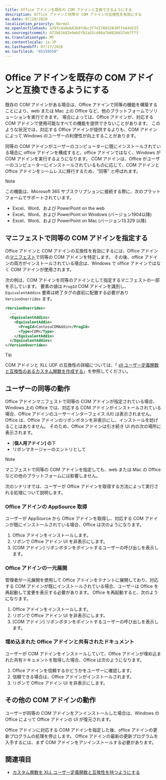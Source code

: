 ```yaml
---
title: Office アドインを既存の COM アドインと互換できるようにする
description: Office アドインと同等の COM アドインの互換性を有効にする
ms.date: 07/10/2020
localization_priority: Normal
ms.openlocfilehash: a29fcda8eb83b8fdbc3f7d170932838ffe44d233
ms.sourcegitcommit: 472b81642e9eb5fb2a55cd98a7b0826d37eb7f73
ms.translationtype: MT
ms.contentlocale: ja-JP
ms.lasthandoff: 07/17/2020
ms.locfileid: "45159550"
---
```

# <a name="make-your-office-add-in-compatible-with-an-existing-com-add-in"></a>Office アドインを既存の COM アドインと互換できるようにする

既存の COM アドインがある場合は、Office アドインで同等の機能を構築することにより、web または Mac 上の Office など、他のプラットフォームでソリューションを実行できます。 場合によっては、Office アドインが、対応する COM アドインで使用可能なすべての機能を提供できないことがあります。 このような状況では、対応する Office アドインが提供するよりも、COM アドインによって Windows のユーザーの利便性が向上することがあります。

同等の COM アドインがユーザーのコンピューターに既にインストールされている場合に office アドインを構成すると、office アドインではなく、Windows が COM アドインを実行するようになります。 COM アドインは、Office がユーザーのコンピューターにインストールされているものに応じて、COM アドインと Office アドインをシームレスに移行するため、"同等" と呼ばれます。

> [!NOTE]
> この機能は、Microsoft 365 サブスクリプションに接続する際に、次のプラットフォームでサポートされています。
> - Excel、Word、および PowerPoint on the web
> - Excel、Word、および PowerPoint on Windows (バージョン1904以降)
> - Excel、Word、および PowerPoint on Mac (バージョン13.329 以降)

## <a name="specify-an-equivalent-com-add-in-in-the-manifest"></a>マニフェストで同等の COM アドインを指定する

Office アドインと COM アドインの互換性を有効にするには、Office アドインの[マニフェスト](add-in-manifests.md)で同等の COM アドインを特定します。 その後、office アドインの両方がインストールされている場合は、Windows で office アドインではなく COM アドインが使用されます。

次の例は、COM アドインを同等のアドインとして指定するマニフェストの一部を示しています。 要素の値は `ProgId` COM アドインを識別し、 `EquivalentAddins` 要素は終了タグの直前に配置する必要があり `VersionOverrides` ます。

```xml
<VersionOverrides>
  ...
  <EquivalentAddins>
    <EquivalentAddin>
      <ProgId>ContosoCOMAddin</ProgId>
      <Type>COM</Type>
    </EquivalentAddin>
  </EquivalentAddins>
</VersionOverrides>
```

> [!TIP]
> COM アドインと XLL UDF の互換性の詳細については、「 [xll ユーザー定義関数と互換性のあるカスタム関数を作成する](../excel/make-custom-functions-compatible-with-xll-udf.md)」を参照してください。

## <a name="equivalent-behavior-for-users"></a>ユーザーの同等の動作

Office アドインマニフェストで同等の COM アドインが指定されている場合、Windows 上の Office では、対応する COM アドインがインストールされている場合、Office アドインのユーザーインターフェイス (UI) は表示されません。 Office は、Office アドインのリボンボタンを非表示にし、インストールを妨げることはありません。 そのため、Office アドインは引き続き UI 内の次の場所に表示されます。

- [**個人用アドイン] の**下
- リボンマネージャーのエントリとして

> [!NOTE]
> マニフェストで同等の COM アドインを指定しても、web または Mac の Office などの他のプラットフォームには影響しません。

次のシナリオでは、ユーザーが Office アドインを取得する方法によって実行される処理について説明します。

### <a name="appsource-acquisition-of-an-office-add-in"></a>Office アドインの AppSource 取得

ユーザーが AppSource から Office アドインを取得し、対応する COM アドインが既にインストールされている場合、Office は次のようになります。

1. Office アドインをインストールします。
2. リボンで Office アドイン UI を非表示にします。
3. [COM アドイン] リボンボタンをポイントするユーザーの呼び出しを表示します。

### <a name="centralized-deployment-of-office-add-in"></a>Office アドインの一元展開

管理者が一元展開を使用して Office アドインをテナントに展開しており、対応する COM アドインが既にインストールされている場合、ユーザーは Office を再起動して変更を表示する必要があります。 Office を再起動すると、次のようになります。

1. Office アドインをインストールします。
2. リボンで Office アドイン UI を非表示にします。
3. [COM アドイン] リボンボタンをポイントするユーザーの呼び出しを表示します。

### <a name="document-shared-with-embedded-office-add-in"></a>埋め込まれた Office アドインと共有されたドキュメント

ユーザーが COM アドインをインストールしていて、Office アドインが埋め込まれた共有ドキュメントを取得した場合、Office は次のようになります。

1. Office アドインを信頼するかどうかをユーザーに確認します。
2. 信頼できる場合は、Office アドインがインストールされます。
3. リボンで Office アドイン UI を非表示にします。

## <a name="other-com-add-in-behavior"></a>その他の COM アドインの動作

ユーザーが同等の COM アドインをアンインストールした場合は、Windows の Office によって Office アドインの UI が復元されます。

Office アドインに対応する COM アドインを指定した後、office アドインの更新プログラムの処理を停止します。 Office アドインの最新の更新プログラムを入手するには、まず COM アドインをアンインストールする必要があります。

## <a name="see-also"></a>関連項目

- [カスタム関数を XLL ユーザー定義関数と互換性を持つようにする](../excel/make-custom-functions-compatible-with-xll-udf.md)
